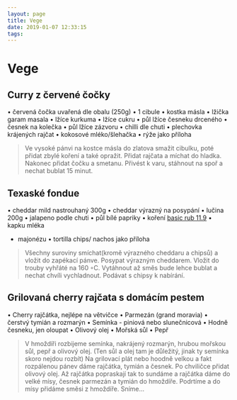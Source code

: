 ```yaml
---
layout: page
title: Vege
date: 2019-01-07 12:33:15
tags:
---
```

# Vege

## Curry z červené čočky

• červená čočka uvařená dle obalu (250g)
• 1 cibule
• kostka másla
• lžička garam masala
• lžíce kurkuma
• lžíce cukru
• půl lžíce česneku drceného
• česnek na kolečka
• půl lžíce zázvoru
• chilli dle chuti
• plechovka krájených rajčat
• kokosové mléko/šlehačka
• rýže jako příloha
>Ve vysoké pánvi na kostce másla do zlatova smažit cibulku,
poté přidat zbylé koření a také opražit. Přidat rajčata a míchat do hladka. Nakonec přidat čočku a smetanu. Přivést k
varu, stáhnout na spoř a nechat bublat 15 minut.

## Texaské fondue

• cheddar mild nastrouhaný 300g
• cheddar výrazný na posypání
• lučina 200g
• jalapeno podle chuti
• půl bílé papriky
• koření [basic rub 11.9](/Omacky/index.html#Basic-rub)
• kapku mléka
* majonézu
• tortilla chips/ nachos jako příloha
>Všechny suroviny smíchat(kromě výrazného cheddaru a
chipsů) a vložit do zapékací pánve. Posypat výrazným cheddarem. Vložit do trouby vyhřáté na 160 ◦C. Vytáhnout až
směs bude lehce bublat a nechat chvíli vychladnout. Podávat
s chipsy k nabírání.

## Grilovaná cherry rajčata s domácím pestem

• Cherry rajčátka, nejlépe na větvičce
• Parmezán (grand moravia)
• čerstvý tymián a rozmarýn
• Semínka - piniová nebo slunečnicová
• Hodně česneku, jen oloupat
• Olivový olej
• Mořská sůl
• Pepř
>V hmoždíři rozbijeme semínka, nakrájený rozmarýn, hrubou
mořskou sůl, pepř a olivový olej. (Ten sůl a olej tam je důležitý, jinak ty semínka skoro nejdou rozbít)
Na grilovací plát nebo hoodně velkou a fakt rozpálenou pánev
dáme rajčátka, tymián a česnek. Po chviličce přidat olivový
olej. Až rajčátka popraskají tak to sundáme a rajčátka dáme
do velké mísy, česnek parmezán a tymián do hmoždíře. Podrtíme a do mísy přidáme směsi z hmoždíře. Sníme...
